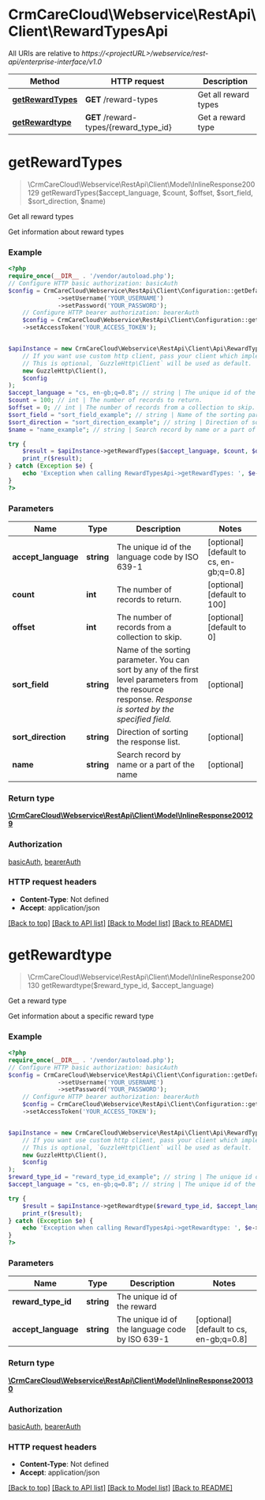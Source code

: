 # CrmCareCloud\Webservice\RestApi\Client\RewardTypesApi

All URIs are relative to *https://&lt;projectURL&gt;/webservice/rest-api/enterprise-interface/v1.0*

Method | HTTP request | Description
------------- | ------------- | -------------
[**getRewardTypes**](RewardTypesApi.md#getrewardtypes) | **GET** /reward-types | Get all reward types
[**getRewardtype**](RewardTypesApi.md#getrewardtype) | **GET** /reward-types/{reward_type_id} | Get a reward type

# **getRewardTypes**
> \CrmCareCloud\Webservice\RestApi\Client\Model\InlineResponse200129 getRewardTypes($accept_language, $count, $offset, $sort_field, $sort_direction, $name)

Get all reward types

Get information about reward types

### Example
```php
<?php
require_once(__DIR__ . '/vendor/autoload.php');
// Configure HTTP basic authorization: basicAuth
$config = CrmCareCloud\Webservice\RestApi\Client\Configuration::getDefaultConfiguration()
              ->setUsername('YOUR_USERNAME')
              ->setPassword('YOUR_PASSWORD');
    // Configure HTTP bearer authorization: bearerAuth
    $config = CrmCareCloud\Webservice\RestApi\Client\Configuration::getDefaultConfiguration()
    ->setAccessToken('YOUR_ACCESS_TOKEN');


$apiInstance = new CrmCareCloud\Webservice\RestApi\Client\Api\RewardTypesApi(
    // If you want use custom http client, pass your client which implements `GuzzleHttp\ClientInterface`.
    // This is optional, `GuzzleHttp\Client` will be used as default.
    new GuzzleHttp\Client(),
    $config
);
$accept_language = "cs, en-gb;q=0.8"; // string | The unique id of the language code by ISO 639-1
$count = 100; // int | The number of records to return.
$offset = 0; // int | The number of records from a collection to skip.
$sort_field = "sort_field_example"; // string | Name of the sorting parameter. You can sort by any of the first level parameters from the resource response. *Response is sorted by the specified field.*
$sort_direction = "sort_direction_example"; // string | Direction of sorting the response list.
$name = "name_example"; // string | Search record by name or a part of the name

try {
    $result = $apiInstance->getRewardTypes($accept_language, $count, $offset, $sort_field, $sort_direction, $name);
    print_r($result);
} catch (Exception $e) {
    echo 'Exception when calling RewardTypesApi->getRewardTypes: ', $e->getMessage(), PHP_EOL;
}
?>
```

### Parameters

Name | Type | Description  | Notes
------------- | ------------- | ------------- | -------------
 **accept_language** | **string**| The unique id of the language code by ISO 639-1 | [optional] [default to cs, en-gb;q&#x3D;0.8]
 **count** | **int**| The number of records to return. | [optional] [default to 100]
 **offset** | **int**| The number of records from a collection to skip. | [optional] [default to 0]
 **sort_field** | **string**| Name of the sorting parameter. You can sort by any of the first level parameters from the resource response. *Response is sorted by the specified field.* | [optional]
 **sort_direction** | **string**| Direction of sorting the response list. | [optional]
 **name** | **string**| Search record by name or a part of the name | [optional]

### Return type

[**\CrmCareCloud\Webservice\RestApi\Client\Model\InlineResponse200129**](../Model/InlineResponse200129.md)

### Authorization

[basicAuth](../../README.md#basicAuth), [bearerAuth](../../README.md#bearerAuth)

### HTTP request headers

 - **Content-Type**: Not defined
 - **Accept**: application/json

[[Back to top]](#) [[Back to API list]](../../README.md#documentation-for-api-endpoints) [[Back to Model list]](../../README.md#documentation-for-models) [[Back to README]](../../README.md)

# **getRewardtype**
> \CrmCareCloud\Webservice\RestApi\Client\Model\InlineResponse200130 getRewardtype($reward_type_id, $accept_language)

Get a reward type

Get information about a specific reward type

### Example
```php
<?php
require_once(__DIR__ . '/vendor/autoload.php');
// Configure HTTP basic authorization: basicAuth
$config = CrmCareCloud\Webservice\RestApi\Client\Configuration::getDefaultConfiguration()
              ->setUsername('YOUR_USERNAME')
              ->setPassword('YOUR_PASSWORD');
    // Configure HTTP bearer authorization: bearerAuth
    $config = CrmCareCloud\Webservice\RestApi\Client\Configuration::getDefaultConfiguration()
    ->setAccessToken('YOUR_ACCESS_TOKEN');


$apiInstance = new CrmCareCloud\Webservice\RestApi\Client\Api\RewardTypesApi(
    // If you want use custom http client, pass your client which implements `GuzzleHttp\ClientInterface`.
    // This is optional, `GuzzleHttp\Client` will be used as default.
    new GuzzleHttp\Client(),
    $config
);
$reward_type_id = "reward_type_id_example"; // string | The unique id of the reward
$accept_language = "cs, en-gb;q=0.8"; // string | The unique id of the language code by ISO 639-1

try {
    $result = $apiInstance->getRewardtype($reward_type_id, $accept_language);
    print_r($result);
} catch (Exception $e) {
    echo 'Exception when calling RewardTypesApi->getRewardtype: ', $e->getMessage(), PHP_EOL;
}
?>
```

### Parameters

Name | Type | Description  | Notes
------------- | ------------- | ------------- | -------------
 **reward_type_id** | **string**| The unique id of the reward |
 **accept_language** | **string**| The unique id of the language code by ISO 639-1 | [optional] [default to cs, en-gb;q&#x3D;0.8]

### Return type

[**\CrmCareCloud\Webservice\RestApi\Client\Model\InlineResponse200130**](../Model/InlineResponse200130.md)

### Authorization

[basicAuth](../../README.md#basicAuth), [bearerAuth](../../README.md#bearerAuth)

### HTTP request headers

 - **Content-Type**: Not defined
 - **Accept**: application/json

[[Back to top]](#) [[Back to API list]](../../README.md#documentation-for-api-endpoints) [[Back to Model list]](../../README.md#documentation-for-models) [[Back to README]](../../README.md)

